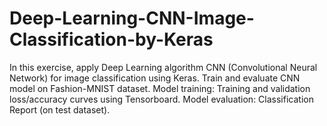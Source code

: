 # Deep-Learning-CNN-Image-Classification-by-Keras
In this exercise, apply Deep Learning algorithm CNN (Convolutional Neural Network) for image classification using Keras. 
Train and evaluate CNN model on Fashion-MNIST dataset.
Model training: Training and validation loss/accuracy curves using Tensorboard.
Model evaluation: Classification Report (on test dataset).
